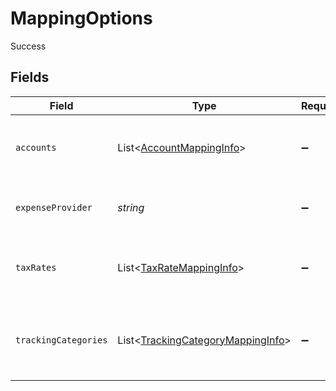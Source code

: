# MappingOptions

Success


## Fields

| Field                                                                                   | Type                                                                                    | Required                                                                                | Description                                                                             | Example                                                                                 |
| --------------------------------------------------------------------------------------- | --------------------------------------------------------------------------------------- | --------------------------------------------------------------------------------------- | --------------------------------------------------------------------------------------- | --------------------------------------------------------------------------------------- |
| `accounts`                                                                              | List<[AccountMappingInfo](../../models/shared/AccountMappingInfo.md)>                   | :heavy_minus_sign:                                                                      | Array of available accounts for mapping.                                                |                                                                                         |
| `expenseProvider`                                                                       | *string*                                                                                | :heavy_minus_sign:                                                                      | Name of the expense integration.                                                        | Partner Expense                                                                         |
| `taxRates`                                                                              | List<[TaxRateMappingInfo](../../models/shared/TaxRateMappingInfo.md)>                   | :heavy_minus_sign:                                                                      | Array of available tax rates for mapping.                                               |                                                                                         |
| `trackingCategories`                                                                    | List<[TrackingCategoryMappingInfo](../../models/shared/TrackingCategoryMappingInfo.md)> | :heavy_minus_sign:                                                                      | Array of available tracking categories for mapping.                                     |                                                                                         |